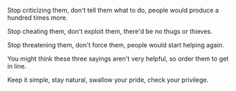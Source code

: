 Stop criticizing them,
don't tell them what to do,
people would produce a hundred times more.

Stop cheating them,
don't exploit them,
there'd be no thugs or thieves.

Stop threatening them,
don't force them,
people would start helping again.

You might think these three sayings
aren't very helpful,
so order them to get in line.

Keep it simple,
stay natural,
swallow your pride,
check your privilege.

